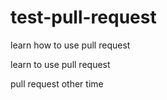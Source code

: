 # test-pull-request
learn how to use pull request


learn to use pull request


pull request other time
